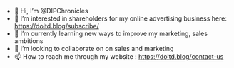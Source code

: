 - 👋 Hi, I’m @DIPChronicles
- 👀 I’m interested in shareholders for my online advertising business here: https://doltd.blog/subscribe/
- 🌱 I’m currently learning new ways to improve my marketing, sales ambitions
- 💞️ I’m looking to collaborate on on sales and marketing
- 📫 How to reach me through my website : https://doltd.blog/contact-us

<!---
DIPChronicles/DIPChronicles is a ✨ special ✨ repository because its `README.md` (this file) appears on your GitHub profile.
You can click the Preview link to take a look at your changes.
--->
